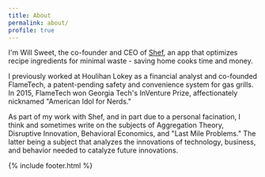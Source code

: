 ```yaml
---
title: About
permalink: about/
profile: true
---
```


I'm Will Sweet, the co-founder and CEO of [Shef][Shef], an app that optimizes recipe ingredients for minimal waste - saving home cooks time and money.

I previously worked at Houlihan Lokey as a financial analyst and co-founded FlameTech, a patent-pending safety and convenience system for gas grills. In 2015, FlameTech won Georgia Tech's  InVenture Prize, affectionately nicknamed "American Idol for Nerds."

As part of my work with Shef, and in part due to a personal facination, I think and sometimes write on the subjects of Aggregation Theory, Disruptive Innovation, Behavioral Economics, and "Last Mile Problems." The latter being a subject that analyzes the innovations of technology, business, and behavior needed to catalyze future innovations.

[Shef]: http://www.shef.io "Shef"

{% include footer.html %}
